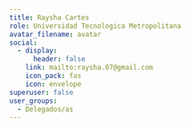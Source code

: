 ```yaml
---
title: Raysha Cartes
role: Universidad Tecnologica Metropolitana
avatar_filename: avatar
social:
  - display:
      header: false
    link: mailto:raysha.07@gmail.com
    icon_pack: fas
    icon: envelope
superuser: false
user_groups:
  - Delegados/as
---
```

